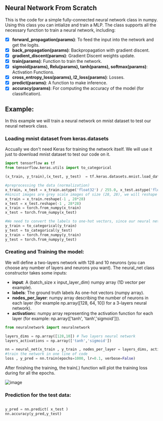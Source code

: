 ## Neural Network From Scratch


This is the code for a simple fully-connected neural network class in numpy. Using this class you can intialize and train a MLP. The class supports all the necessary function to train a neural network, including: 

- [x] **forward_propagation(params)**: To feed the input into the network and get the logits.
- [x] **back_propagation(params)**: Backpropagation with gradient discent.
- [x] **gradient_discent(params)**: Gradient Discent weights update.
- [x] **train(params)**: Function to train the network.
- [x] **sigmoid(params), Relu(params), tanh(params), softmax(params)**: Activation Functions.
- [x] **cross_entropy_loss(params), l2_loss(params)**: Losses.
- [x] **predict(params)**: A function to make inference.
- [x] **accuracy(params)**: For computing the accuracy of the model (for classification).

## Example:
In this example we will train a neural network on mnist dataset to test our neural network class.
### Loading mnist dataset from keras.datasets
Accually we don't need Keras for training the network itself. We will use it just to download mnist dataset to test our code on it.
```python
import tensorflow as tf
from tensorflow.keras.utils import to_categorical

(x_train, y_train),(x_test, y_test)  = tf.keras.datasets.mnist.load_data()

#preprocessing the data (normalization)
x_train, x_test = x_train.astype('float32') / 255.0, x_test.astype('float32') / 255.0
#minist images are grey scale images of size (28, 28), we will reshape them to (28x28)
x_train = x_train.reshape(-1 , 28*28)
x_test = x_test.reshape(-1 , 28*28)
x_train = torch.from_numpy(x_train)
x_test = torch.from_numpy(x_test)

#We need to convert the labels to one-hot vectors, since our neural network class accpects one-hot vectors.
y_train = to_categorical(y_train)
y_test = to_categorical(y_test)
y_train = torch.from_numpy(y_train)
y_test = torch.from_numpy(y_test)


```

### Creating and Training the model:
We will define a two-layers network with 128 and 10 neurons (you can choose any number of layers and neurons you want).
The neural_net class constructor takes some inputs:
* **input**:  A (batch_size x input_layer_dim) numpy array (1D vector per example).
* **labels**: The ground truth labels As one-hot vectors (numpy array).
* **nodes_per_layer**: numpy array describing the number of neurons in each layer (for example np.array([128, 64, 10]) for a 3-layers neural network).
* **activation**s: numpy array representing the activation function for each layer (for example: np.array(['tanh', 'tanh','sigmoid'])).

```python
from neuralnetwork import neuralnetwork

layers_dims = np.array([128,10]) # Two layers neural network
layers_activations = np.array(['tanh','sigmoid'])

nn = neural_net(x_train , y_train , nodes_per_layer = layers_dims, activations = layers_activations )   
#train the network in one line of code
loss , y_pred = nn.train(epochs=1000, lr=0.1, verbose=False)

```

After finishing the training, the train(.) function will plot the training loss during for all the epochs.

![image](https://user-images.githubusercontent.com/37993690/143849146-febf160c-08b6-4fee-aebe-c537ec93ec89.png)


### Prediction for the test data:

```python

y_pred = nn.predict( x_test )
nn.accuracy(y_pred,y_test)

```

